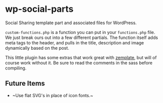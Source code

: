 wp-social-parts
===============

Social Sharing template part and associated files for WordPress.

```custom-functions.php``` is a function you can put in your ```functions.php``` file. We just break ours out into a few different partials. The function itself adds meta tags to the header, and pulls in the title, description and image dynamically based on the post.

This little plugin has some extras that work great with [zemplate](https://github.com/zenman/zemplate), but will of course work without it. Be sure to read the comments in the sass before compiling.

Future Items
------------
- ~Use flat SVG's in place of icon fonts.~